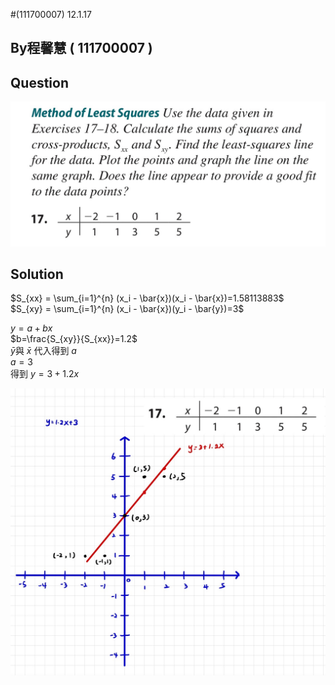 #(111700007) 12.1.17

## By程馨慧 ( 111700007 )

## Question
 
 ![image](https://github.com/HWTeng-Course/202402-Statistics/blob/main/Images/S__27295749.jpg)

## Solution


$S_{xx} = \sum_{i=1}^{n} (x_i - \bar{x})(x_i - \bar{x})=1.58113883$\
$S_{xy} = \sum_{i=1}^{n} (x_i - \bar{x})(y_i - \bar{y})=3$

$y=a+bx$\
$b=\frac{S_{xy}}{S_{xx}}=1.2$\
$\bar{y}$與 $\bar{x}$ 代入得到 $a$\
$a=3$\
得到 $y=3+1.2x$

 ![image](https://github.com/HWTeng-Course/202402-Statistics/blob/main/Images/11.jpg)

